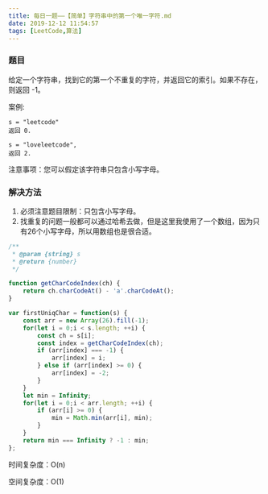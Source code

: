 ```yaml
---
title: 每日一题——【简单】字符串中的第一个唯一字符.md
date: 2019-12-12 11:54:57
tags: [LeetCode,算法]
---
```


### 题目
给定一个字符串，找到它的第一个不重复的字符，并返回它的索引。如果不存在，则返回 -1。

案例:
```
s = "leetcode"
返回 0.
```
```
s = "loveleetcode",
返回 2.
```

注意事项：您可以假定该字符串只包含小写字母。

### 解决方法
1. 必须注意题目限制：只包含小写字母。
2. 找重复的问题一般都可以通过哈希去做，但是这里我使用了一个数组，因为只有26个小写字母，所以用数组也是很合适。

```js
/**
 * @param {string} s
 * @return {number}
 */

function getCharCodeIndex(ch) {
    return ch.charCodeAt() - 'a'.charCodeAt();
}

var firstUniqChar = function(s) {
    const arr = new Array(26).fill(-1);
    for(let i = 0;i < s.length; ++i) {
        const ch = s[i];
        const index = getCharCodeIndex(ch);
        if (arr[index] === -1) {
            arr[index] = i;
        } else if (arr[index] >= 0) {
            arr[index] = -2;
        }
    }
    let min = Infinity;
    for(let i = 0;i < arr.length; ++i) {
        if (arr[i] >= 0) {
            min = Math.min(arr[i], min);
        }
    }
    return min === Infinity ? -1 : min;
};
```

时间复杂度：O(n)

空间复杂度：O(1)